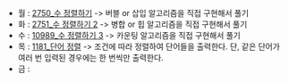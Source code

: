 - 월 : [2750_수 정렬하기](https://www.acmicpc.net/problem/2750) -> 버블 or 삽입 알고리즘을 직접 구현해서 풀기 
- 화 : [2751_수 정렬하기 2](https://www.acmicpc.net/problem/2751) -> 병합 or 힙 알고리즘을 직접 구현해서 풀기 
- 수 : [10989_수 정렬하기 3](https://www.acmicpc.net/problem/10989) -> 카운팅 알고리즘을 직접 구현해서 풀기 
- 목 : [1181_단어 정렬](https://www.acmicpc.net/problem/1181) -> 조건에 따라 정렬하여 단어들을 출력한다. 단, 같은 단어가 여러 번 입력된 경우에는 한 번씩만 출력한다.
- 금 :
